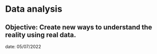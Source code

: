 # Data analysis
Objective: Create new ways to understand the reality using real data.
-
date: 05/07/2022
